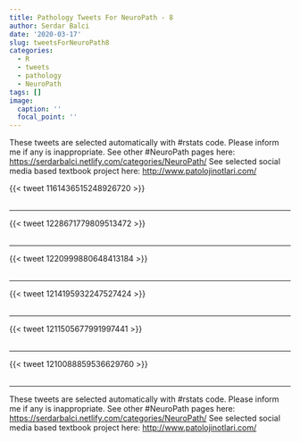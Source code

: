 ```yaml
---
title: Pathology Tweets For NeuroPath - 8
author: Serdar Balci
date: '2020-03-17'
slug: tweetsForNeuroPath8
categories:
  - R
  - tweets
  - pathology
  - NeuroPath
tags: []
image:
  caption: ''
  focal_point: ''
---
```



These tweets are selected automatically with #rstats code. Please inform me if any is inappropriate.
See other #NeuroPath pages here: https://serdarbalci.netlify.com/categories/NeuroPath/ 
See selected social media based textbook project here: http://www.patolojinotlari.com/

{{< tweet 1161436515248926720 >}}
<br>
<br>
<hr>
{{< tweet 1228671779809513472 >}}
<br>
<br>
<hr>
{{< tweet 1220999880648413184 >}}
<br>
<br>
<hr>
{{< tweet 1214195932247527424 >}}
<br>
<br>
<hr>
{{< tweet 1211505677991997441 >}}
<br>
<br>
<hr>
{{< tweet 1210088859536629760 >}}
<br>
<br>
<hr>


These tweets are selected automatically with #rstats code. Please inform me if any is inappropriate.
See other #NeuroPath pages here: https://serdarbalci.netlify.com/categories/NeuroPath/ 
See selected social media based textbook project here: http://www.patolojinotlari.com/
